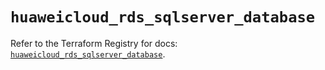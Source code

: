 # `huaweicloud_rds_sqlserver_database`

Refer to the Terraform Registry for docs: [`huaweicloud_rds_sqlserver_database`](https://registry.terraform.io/providers/huaweicloud/huaweicloud/1.71.1/docs/resources/rds_sqlserver_database).
